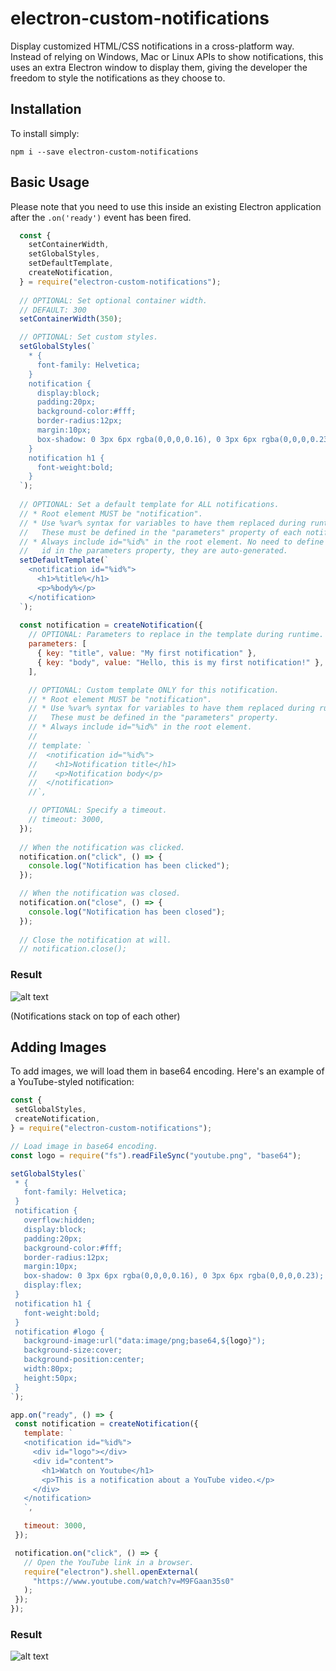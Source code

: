 # electron-custom-notifications
Display customized HTML/CSS notifications in a cross-platform way. Instead of relying on Windows, Mac or Linux APIs to show notifications, this uses an extra Electron window to display them, giving the developer the freedom to style the notifications as they choose to.



## Installation
To install simply: 
```
npm i --save electron-custom-notifications
```
## Basic Usage
Please note that you need to use this inside an existing Electron application after the `.on('ready')` event has been fired.
```javascript
  const {
    setContainerWidth,
    setGlobalStyles,
    setDefaultTemplate,
    createNotification,
  } = require("electron-custom-notifications");
  
  // OPTIONAL: Set optional container width.
  // DEFAULT: 300
  setContainerWidth(350);

  // OPTIONAL: Set custom styles.
  setGlobalStyles(`
    * {
      font-family: Helvetica;
    }
    notification {
      display:block;
      padding:20px;
      background-color:#fff;
      border-radius:12px;
      margin:10px;
      box-shadow: 0 3px 6px rgba(0,0,0,0.16), 0 3px 6px rgba(0,0,0,0.23);
    }
    notification h1 {
      font-weight:bold;
    }
  `);
  
  // OPTIONAL: Set a default template for ALL notifications.
  // * Root element MUST be "notification".
  // * Use %var% syntax for variables to have them replaced during runtime.
  //   These must be defined in the "parameters" property of each notification.
  // * Always include id="%id%" in the root element. No need to define
  //   id in the parameters property, they are auto-generated.
  setDefaultTemplate(`
    <notification id="%id%">
      <h1>%title%</h1>
      <p>%body%</p>
    </notification>  
  `);
  
  const notification = createNotification({
    // OPTIONAL: Parameters to replace in the template during runtime.
    parameters: [
      { key: "title", value: "My first notification" },
      { key: "body", value: "Hello, this is my first notification!" },
    ],

    // OPTIONAL: Custom template ONLY for this notification.
    // * Root element MUST be "notification".
    // * Use %var% syntax for variables to have them replaced during runtime.
    //   These must be defined in the "parameters" property.
    // * Always include id="%id%" in the root element.
    //
    // template: `
    //  <notification id="%id%">
    //    <h1>Notification title</h1>
    //    <p>Notification body</p>
    //  </notification>
    //`,

    // OPTIONAL: Specify a timeout.
    // timeout: 3000,
  });
  
  // When the notification was clicked.
  notification.on("click", () => {
    console.log("Notification has been clicked");
  });

  // When the notification was closed.
  notification.on("close", () => {
    console.log("Notification has been closed");
  });
  
  // Close the notification at will.
  // notification.close();
```
 ### Result
 ![alt text](https://i.imgur.com/Djx9m1o.png "Notification result")
 
  (Notifications stack on top of each other)
 
 ## Adding Images
 To add images, we will load them in base64 encoding.
 Here's an example of a YouTube-styled notification:
 ```javascript
const {
  setGlobalStyles,
  createNotification,
} = require("electron-custom-notifications");

// Load image in base64 encoding.
const logo = require("fs").readFileSync("youtube.png", "base64");

setGlobalStyles(`
  * {
    font-family: Helvetica;
  }
  notification {
    overflow:hidden;
    display:block;
    padding:20px;
    background-color:#fff;
    border-radius:12px;
    margin:10px;
    box-shadow: 0 3px 6px rgba(0,0,0,0.16), 0 3px 6px rgba(0,0,0,0.23);
    display:flex;
  }
  notification h1 {
    font-weight:bold;
  }
  notification #logo {
    background-image:url("data:image/png;base64,${logo}");
    background-size:cover;
    background-position:center;
    width:80px;
    height:50px;
  }
`);

app.on("ready", () => {
  const notification = createNotification({
    template: `
    <notification id="%id%">
      <div id="logo"></div>
      <div id="content">
        <h1>Watch on Youtube</h1>
        <p>This is a notification about a YouTube video.</p>
      </div>
    </notification> 
    `,

    timeout: 3000,
  });

  notification.on("click", () => {
    // Open the YouTube link in a browser.
    require("electron").shell.openExternal(
      "https://www.youtube.com/watch?v=M9FGaan35s0"
    );
  });
});
```
 ### Result
 ![alt text](https://i.imgur.com/W8L0e2J.png "Notification result")
 

